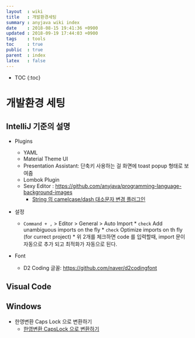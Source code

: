 ```yaml
---
layout  : wiki
title   : 개발환경세팅
summary : anyjava wiki index 
date    : 2018-08-15 19:41:36 +0900
updated : 2018-09-19 17:44:03 +0900
tags    : tools
toc     : true
public  : true
parent  : index
latex   : false
---
```

* TOC
{:toc}

# 개발환경 세팅

## IntelliJ 기준의 설명

* Plugins
  * YAML
  * Material Theme UI 
  * Presentation Assistant: 단축키 사용하는 걸 화면에 toast popup 형태로 보여줌
  * Lombok Plugin
  * Sexy Editor : https://github.com/anyjava/programming-language-background-images
	* [String 의 camelcase/dash 대소문자 변경 플러그인](https://plugins.jetbrains.com/plugin/2162-string-manipulation)

* 설정
  * `Command + ,` > Editor > General > Auto Import
		* `check` Add unambiguous imports on the fly
		* `check` Optimize imports on th fly (for currect project)
		* 위 2개를 체크하면 code 를 입력할때, import 문이 자동으로 추가 되고 최적화가 자동으로 된다.

* Font
  * D2 Coding 글꼴: https://github.com/naver/d2codingfont

## Visual Code

## Windows

* 한영변환 Caps Lock 으로 변환하기
	* [한영변환 CapsLock 으로 변환하기](https://medium.com/@jinhyoung/windows-%ED%95%9C%EC%98%81%EC%A0%84%ED%99%98%EC%9D%84-%EB%A7%A5-%EC%B2%98%EB%9F%BC-capslock%EC%9C%BC%EB%A1%9C-%ED%95%98%EB%8A%94-%EB%B0%A9%EB%B2%95-6137fa8c22c0)
